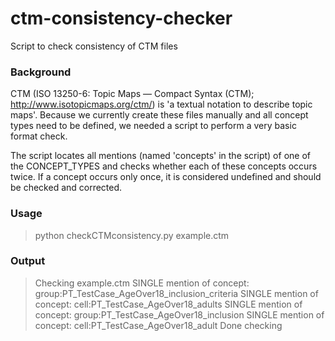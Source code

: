 # ctm-consistency-checker

Script to check consistency of CTM files

### Background

CTM (ISO 13250-6: Topic Maps — Compact Syntax (CTM); http://www.isotopicmaps.org/ctm/) is 'a textual notation to describe topic maps'. Because we currently create these files manually and all concept types need to be defined, we needed a script to perform a very basic format check.

The script locates all mentions (named 'concepts' in the script) of one of the CONCEPT_TYPES and checks whether each of these concepts occurs twice. If a concept occurs only once, it is considered undefined and should be checked and corrected.

### Usage

> python checkCTMconsistency.py example.ctm

### Output

> Checking example.ctm
> SINGLE mention of concept: group:PT_TestCase_AgeOver18_inclusion_criteria
> SINGLE mention of concept: cell:PT_TestCase_AgeOver18_adults
> SINGLE mention of concept: group:PT_TestCase_AgeOver18_inclusion
> SINGLE mention of concept: cell:PT_TestCase_AgeOver18_adult
> Done checking

